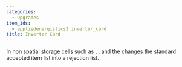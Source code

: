 ```yaml
---
categories:
  - Upgrades
item_ids:
  - appliedenergistics2:inverter_card
title: Inverter Card
---
```


In non spatial [storage cells](../me-network/storage-cells.md) such as <ItemLink
id="appliedenergistics2:1k_item_storage_cell"/>, <ItemLink
id="appliedenergistics2:view_cell"/>, <ItemLink
id="appliedenergistics2:item_formation_plane"/> and the <ItemLink
id="appliedenergistics2:item_storage_bus"/> changes the standard accepted
item list into a rejection list.

<RecipeFor id="appliedenergistics2:inverter_card" />
